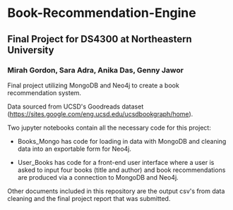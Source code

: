 # Book-Recommendation-Engine
## Final Project for DS4300 at Northeastern University

### Mirah Gordon, Sara Adra, Anika Das, Genny Jawor

Final project utilizing MongoDB and Neo4j to create a book recommendation system.

Data sourced from UCSD's Goodreads dataset (https://sites.google.com/eng.ucsd.edu/ucsdbookgraph/home).

Two jupyter notebooks contain all the necessary code for this project:

* Books_Mongo has code for loading in data with MongoDB and cleaning data into an exportable form for Neo4j.

* User_Books has code for a front-end user interface where a user is asked to input four books (title and author) and book recommendations are produced via a connection to MongoDB and Neo4j.

Other documents included in this repository are the output csv's from data cleaning and the final project report that was submitted.
